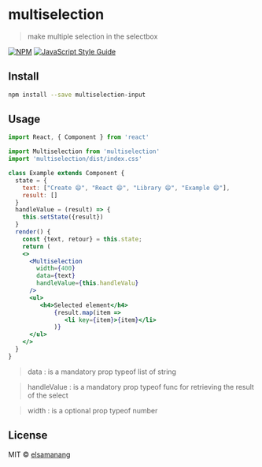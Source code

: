 # multiselection

> make multiple selection in the selectbox

[![NPM](https://img.shields.io/npm/v/multiselection.svg)](https://www.npmjs.com/package/multiselection) [![JavaScript Style Guide](https://img.shields.io/badge/code_style-standard-brightgreen.svg)](https://standardjs.com)

## Install

```bash
npm install --save multiselection-input
```

## Usage

```jsx
import React, { Component } from 'react'

import Multiselection from 'multiselection'
import 'multiselection/dist/index.css'

class Example extends Component {
  state = {
    text: ["Create 😄", "React 😄", "Library 😄", "Example 😄"],
    result: []
  }
  handleValue = (result) => {
    this.setState({result})
  }
  render() {
    const {text, retour} = this.state;
    return (
    <>
      <Multiselection
        width={400}
        data={text}
        handleValue={this.handleValu}
      />
      <ul>
         <h4>Selected element</h4>
             {result.map(item => 
                <li key={item}>{item}</li>
             )}
      </ul>
    </>
  }
}
```
> data : is a mandatory prop typeof list of string

> handleValue : is a mandatory prop typeof func for retrieving the result of the select

> width : is a optional prop typeof number
## License

MIT © [elsamanang](https://github.com/elsamanang)

